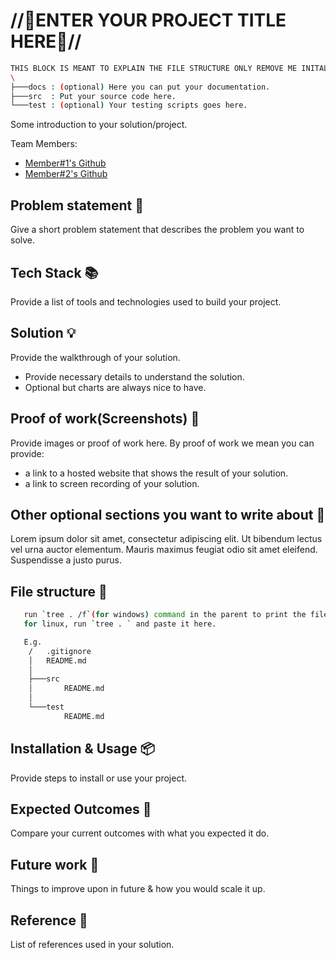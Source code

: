# //🚀ENTER YOUR PROJECT TITLE HERE🚀//

```bash
THIS BLOCK IS MEANT TO EXPLAIN THE FILE STRUCTURE ONLY REMOVE ME INITAL COMMIT!
\
├───docs : (optional) Here you can put your documentation.
├───src  : Put your source code here.
└───test : (optional) Your testing scripts goes here.
```

Some introduction to your solution/project.

Team Members:

- [Member#1's Github](https://github.com/{Shashank1719})
- [Member#2's Github](https://github.com/{team_member_username})

## Problem statement 🐾

Give a short problem statement that describes the problem you want to solve.

## Tech Stack 📚

Provide a list of tools and technologies used to build your project.

## Solution 💡

Provide the walkthrough of your solution.

- Provide necessary details to understand the solution.
- Optional but charts are always nice to have.

## Proof of work(Screenshots) 🎥

Provide images or proof of work here. By proof of work we mean  you can provide:

- a link to a hosted website that shows the result of your solution.
- a link to screen recording of your solution.

## Other optional sections you want to write about 📝

Lorem ipsum dolor sit amet, consectetur adipiscing elit. Ut bibendum lectus vel urna auctor elementum. Mauris maximus feugiat odio sit amet eleifend. Suspendisse a justo purus.

## File structure 📂

```bash
   run `tree . /f`(for windows) command in the parent to print the file structure, and paste it here.
   for linux, run `tree . ` and paste it here.

   E.g.
    /   .gitignore
    │   README.md
    │
    ├───src
    │       README.md
    │
    └───test
            README.md

```

## Installation & Usage 📦

Provide steps to install or use your project.

## Expected Outcomes 💯

Compare your current outcomes with what you expected it do.

## Future work 🤔

Things to improve upon in future & how you would scale it up.

## Reference 📖

List of references used in your solution.
